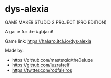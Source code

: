 # dys-alexia

GAME MAKER STUDIO 2 PROJECT (PRO EDITION)

A game for the #gbjam6

Game link:
  https://haharo.itch.io/dys-alexia

Made by:
- https://github.com/mastergig/theDeluge
- https://github.com/luzrafaelf
- https://twitter.com/rodfaleiros
